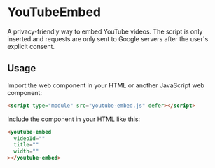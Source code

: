 # YouTubeEmbed

A privacy-friendly way to embed YouTube videos. The script is only inserted and requests are only sent to Google servers after the user's explicit consent.

## Usage

Import the web component in your HTML or another JavaScript web component: 

```html
<script type="module" src="youtube-embed.js" defer></script>
```

Include the component in your HTML like this: 

```html
<youtube-embed
  videoId=""
  title=""
  width=""
></youtube-embed>
```